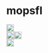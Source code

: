 <p align="center">
    <br>
    <h1>mopsfl</h1><img src="https://cdn.jsdelivr.net/npm/programming-languages-logos/src/javascript/javascript.svg" height="20"><br><img src="https://cdn.jsdelivr.net/npm/programming-languages-logos/src/html/html.svg" height="20"><img src="https://cdn.jsdelivr.net/npm/programming-languages-logos/src/css/css.svg" height="20"><br><img src="https://cdn.jsdelivr.net/npm/programming-languages-logos/src/lua/lua.svg" height="20"><br>
    <br>
    <br>
</p>
